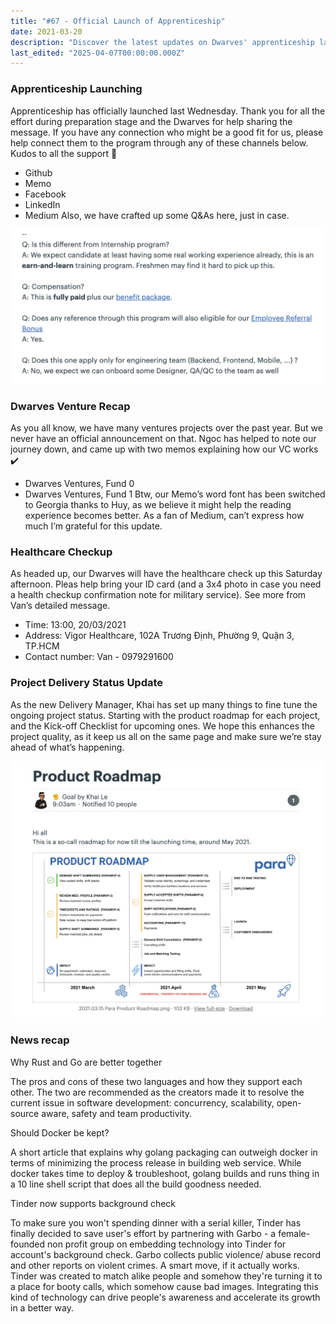 ```yaml
---
title: "#67 - Official Launch of Apprenticeship"
date: 2021-03-20
description: "Discover the latest updates on Dwarves' apprenticeship launch, venture funds, healthcare checkups, project delivery improvements, and key tech news on Rust, Go, Docker, and Tinder background checks."
last_edited: "2025-04-07T00:00:00.000Z"
---
```


### Apprenticeship Launching

Apprenticeship has officially launched last Wednesday. Thank you for all the effort during preparation stage and the Dwarves for help sharing the message. If you have any connection who might be a good fit for us, please help connect them to the program through any of these channels below. Kudos to all the support 🖤

- Github
- Memo
- Facebook
- LinkedIn
- Medium
  Also, we have crafted up some Q&As here, just in case.

![](assets/notion-image-1744007029067-f3w2a.webp)

### Dwarves Venture Recap

As you all know, we have many ventures projects over the past year. But we never have an official announcement on that. Ngoc has helped to note our journey down, and came up with two memos explaining how our VC works ✔️

- Dwarves Ventures, Fund 0
- Dwarves Ventures, Fund 1
  Btw, our Memo’s word font has been switched to Georgia thanks to Huy, as we believe it might help the reading experience becomes better. As a fan of Medium, can’t express how much I’m grateful for this update.

### Healthcare Checkup

As headed up, our Dwarves will have the healthcare check up this Saturday afternoon. Pleas help bring your ID card (and a 3x4 photo in case you need a health checkup confirmation note for military service). See more from Van’s detailed message.

- Time: 13:00, 20/03/2021
- Address: Vigor Healthcare, 102A Trương Định, Phường 9, Quận 3, TP.HCM
- Contact number: Van - 0979291600

### Project Delivery Status Update

As the new Delivery Manager, Khai has set up many things to fine tune the ongoing project status. Starting with the product roadmap for each project, and the Kick-off Checklist for upcoming ones. We hope this enhances the project quality, as it keep us all on the same page and make sure we’re stay ahead of what’s happening.

![](assets/notion-image-1744007029796-8xhut.webp)

### News recap

Why Rust and Go are better together

The pros and cons of these two languages and how they support each other. The two are recommended as the creators made it to resolve the current issue in software development: concurrency, scalability, open-source aware, safety and team productivity.

Should Docker be kept?

A short article that explains why golang packaging can outweigh docker in terms of minimizing the process release in building web service. While docker takes time to deploy & troubleshoot, golang builds and runs thing in a 10 line shell script that does all the build goodness needed.

Tinder now supports background check

To make sure you won't spending dinner with a serial killer, Tinder has finally decided to save user's effort by partnering with Garbo - a female-founded non profit group on embedding technology into Tinder for account's background check. Garbo collects public violence/ abuse record and other reports on violent crimes. A smart move, if it actually works. Tinder was created to match alike people and somehow they're turning it to a place for booty calls, which somehow cause bad images. Integrating this kind of technology can drive people's awareness and accelerate its growth in a better way.
